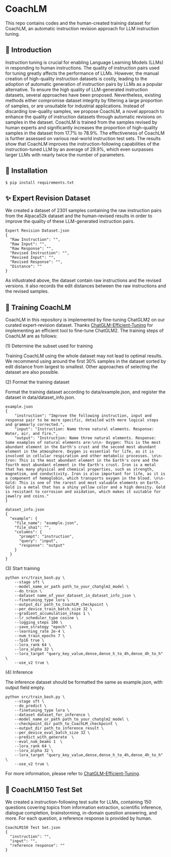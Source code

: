 # CoachLM
This repo contains codes and the human-created training dataset for CoachLM, an automatic instruction revision approach for LLM instruction tuning.
## 📣 Introduction
Instruction tuning is crucial for enabling Language Learning Models (LLMs) in responding to human instructions. The quality of instruction pairs used for tuning greatly affects the performance of LLMs. However, the manual creation of high-quality instruction datasets is costly, leading to the adoption of automatic generation of instruction pairs by LLMs as a popular alternative. To ensure the high quality of LLM-generated instruction datasets, several approaches have been proposed. Nevertheless, existing methods either compromise dataset integrity by filtering a large proportion of samples, or are unsuitable for industrial applications. Instead of discarding low-quality samples, we propose CoachLM, a novel approach to enhance the quality of instruction datasets through automatic revisions on samples in the dataset. CoachLM is trained from the samples revised by human experts and significantly increases the proportion of high-quality samples in the dataset from 17.7% to 78.9%. The effectiveness of CoachLM is further assessed on various real-world instruction test sets. The results show that CoachLM improves the instruction-following capabilities of the instruction-tuned LLM by an average of 29.9%, which even surpasses larger LLMs with nearly twice the number of parameters.
## 🔰 Installation
```
$ pip install requirements.txt
```
## ✨ Expert Revision Dataset
We created a dataset of 2301 samples containing the raw instruction pairs from the Alpaca52k dataset and the human-revised results in order to improve the quality of these LLM-generated instruction pairs.
```
Expert Revision Dataset.json
{
  "Raw Instruction": "",
  "Raw Input": "",
  "Raw Response": "",
  "Revised Instruction": "",
  "Revised Input": "",
  "Revised Response": "",
  "Distance": ""
}
```
As inllustrated above, the dataset contain raw instructions and the revised versions. it also records the edit distances between the raw instructions and the revised samples.
## 📝 Training CoachLM
CoachLM in this repository is implemented by fine-tuning ChatGLM2 on our curated expert-revision dataset. Thanks [ChatGLM-Efficient-Tuning](https://github.com/hiyouga/ChatGLM-Efficient-Tuning) for implementing an efficient tool to fine-tune ChatGLM2. The training steps of CoachLM are as follows:


(1) Determine the subset used for training


Training CoachLM using the whole dataset may not lead to optimal results. We recommend using around the first 30% samples in the dataset sorted by edit distance from largest to smallest. Other approaches of selecting the dataset are also possible.


(2) Format the training dataset


Format the training dataset according to data/example.json, and register the dataset in data/dataset_info.json.  
```
example.json
{
    "instruction": "Improve the following instruction, input and response pair to be more specific, detailed with more logical steps and grammarly corrected.",
    "input": "Instruction: Name three natural elements. Response: Water, air, and fire.",
    "output": "Instruction: Name three natural elements. Response: Some examples of natural elements are:\n\n- Oxygen: This is the most abundant element in the Earth's crust and the second most abundant element in the atmosphere. Oxygen is essential for life, as it is involved in cellular respiration and other metabolic processes. \n\n- Iron: This is the most abundant element in the Earth's core and the fourth most abundant element in the Earth's crust. Iron is a metal that has many physical and chemical properties, such as strength, magnetism, and conductivity. Iron is also important for life, as it is a component of hemoglobin, which transports oxygen in the blood. \n\n- Gold: This is one of the rarest and most valuable elements on Earth. Gold is a metal that has a shiny yellow color and a high density. Gold is resistant to corrosion and oxidation, which makes it suitable for jewelry and coins."
}
```
```
dataset_info.json
{
  "example": {
    "file_name": "example.json",
    "file_sha1": "",
    "columns": {
      "prompt": "instruction",
      "query": "input",
      "response": "output"
    }
  }
}
```

(3) Start training
```
python src/train_bash.py \
    --stage sft \
    --model_name_or_path path_to_your_chatglm2_model \
    --do_train \
    --dataset name_of_your_dataset_in_dataset_info_json \
    --finetuning_type lora \
    --output_dir path_to_CoachLM_checkpoint \
    --per_device_train_batch_size 32 \
    --gradient_accumulation_steps 1 \
    --lr_scheduler_type cosine \
    --logging_steps 100 \
    --save_strategy "epoch" \
    --learning_rate 2e-4 \
    --num_train_epochs 7 \
    --fp16 true \
    --lora_rank 64 \
    --lora_alpha 32 \
    --lora_target "query_key_value,dense,dense_h_to_4h,dense_4h_to_h" \
    --use_v2 true \
```

(4) Inference


The inference dataset should be formatted the same as example.json, with output field empty. 
```
python src/train_bash.py \
    --stage sft \
    --do_predict \
    --finetuning_type lora \
    --dataset dataset_for_inference \
    --model_name_or_path path_to_your_chatglm2_model \
    --checkpoint_dir path_to_CoachLM_checkpoint \
    --output_dir path_to_inference_result \
    --per_device_eval_batch_size 32 \
    --predict_with_generate  \
    --eval_num_beams 1  \
    --lora_rank 64 \
    --lora_alpha 32 \
    --lora_target "query_key_value,dense,dense_h_to_4h,dense_4h_to_h" \
    --use_v2 true \
```
For more information, please refer to [ChatGLM-Efficient-Tuning](https://github.com/hiyouga/ChatGLM-Efficient-Tuning).

## 📝 CoachLM150 Test Set
We created a instruction-following test suite for LLMs, containing 150 questions covering topics from information extraction, scientific inference, dialogue completion, brainstorming, in-domain question answering, and more. For each question, a reference response is provided by human.
```
CoachLM150 Test Set.json
{
  "instruction": "",
  "input": "",
  "reference response": ""
}
```
